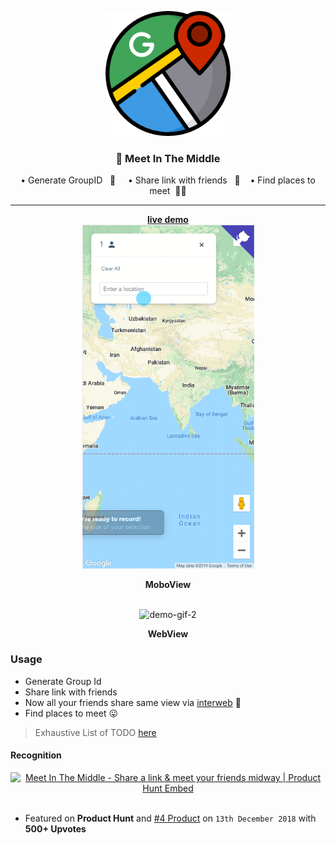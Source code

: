 <p align="center">
  <a href="" rel="noopener">
 <img width=200px height=200px src="./assets/icons/google-maps.png" alt="Maps-logo"></a>
</p>
<h3 align="center">👬 Meet In The Middle</h3>
<p align="center"> • Generate GroupID &nbsp; 🔖 &nbsp; &nbsp; • Share link with friends &nbsp; 📢 &nbsp; &nbsp;• Find places to meet &nbsp;🍴🥓
    <br> 
</p>

<hr>

<div align="center">
    <b>
        <a href="https://inishchith.github.io/MeetInTheMiddle/">
            live demo
        </a> 
    </b>
    <br> 
    <img src ="./assets/meetInTheMiddle-2.gif" width=275px alt="demo-gif-1">
    <p> <b> MoboView </b><p>
    <br>
    <img src ="./assets/meetInTheMiddle.gif" width=700px alt="demo-gif-2">
    <p> <b> WebView </b> <p>
</div>

### Usage

- Generate Group Id
- Share link with friends
- Now all your friends share same view via [interweb](https://www.pubnub.com/) 🎉
- Find places to meet 😛

> Exhaustive List of TODO [here](./TODO.md)


#### Recognition

<div align="center">
<a href="https://www.producthunt.com/posts/meet-in-the-middle?utm_source=badge-featured&utm_medium=badge&utm_souce=badge-meet-in-the-middle" target="_blank"><img src="https://api.producthunt.com/widgets/embed-image/v1/featured.svg?post_id=141173&theme=dark" alt="Meet In The Middle - Share a link & meet your friends midway | Product Hunt Embed" style="width: 250px; height: 54px;" width="250px" height="54px" />
</a>
</div>
<br>

- Featured on **Product Hunt** and [#4 Product](https://www.producthunt.com/posts/meet-in-the-middle) on `13th December 2018` with **500+ Upvotes**
